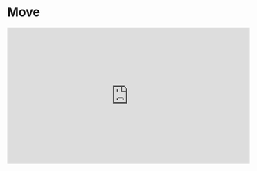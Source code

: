 # Move

<iframe width="560" height="315" src="https://www.youtube.com/embed/dQw4w9WgXcQ" frameborder="0" allowfullscreen></iframe>

